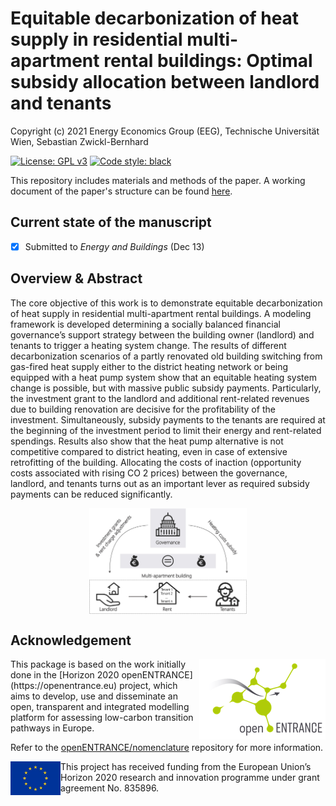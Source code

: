 # Equitable decarbonization of heat supply in residential multi-apartment rental buildings: Optimal subsidy allocation between landlord and tenants

Copyright (c) 2021 Energy Economics Group (EEG), Technische Universität Wien, Sebastian Zwickl-Bernhard

[![License: GPL v3](https://img.shields.io/badge/License-GPLv3-blue.svg)](https://www.gnu.org/licenses/gpl-3.0)
[![Code style: black](https://img.shields.io/badge/code%20style-black-000000.svg)](https://github.com/psf/black)

This repository includes materials and methods of the paper. A working document of the paper's structure can be found [here](work-doc/Structure-of-the-paper.docx).

## Current state of the manuscript 
- [x] Submitted to _Energy and Buildings_ (Dec 13)  

## Overview & Abstract
The core objective of this work is to demonstrate equitable decarbonization of heat supply in residential multi-apartment rental buildings. A modeling framework is developed determining a socially balanced financial governance’s support strategy between the building owner (landlord) and tenants to trigger a heating system change. The results of different decarbonization scenarios of a partly renovated old building switching from gas-fired heat supply either to the district heating network or being equipped with a heat pump system show that an equitable heating system change is possible, but with massive public subsidy payments. Particularly, the investment grant to the landlord and additional rent-related revenues due to building renovation are decisive for the profitability of the investment. Simultaneously, subsidy payments to the tenants are required at the beginning of the investment period to limit their energy and rent-related spendings. Results also show that the heat pump alternative is not competitive compared to district heating, even in case of extensive retrofitting of the building. Allocating the costs of inaction (opportunity costs associated with rising CO 2 prices) between the governance, landlord, and tenants turns out as an important lever as required subsidy payments can be reduced significantly.

<p align="center" width="85%">
	<img src="./_static//Sketch.jpg" width=50% height=50% align="center" alt="Sketch" />
</p>

## Acknowledgement

<img src="./_static/open_entrance-logo.png" width="202" height="129" align="right" alt="openENTRANCE logo" />
This package is based on the work initially done in the
[Horizon 2020 openENTRANCE](https://openentrance.eu) project, which aims to  develop,
use and disseminate an open, transparent and integrated  modelling platform
for assessing low-carbon transition pathways in Europe.

Refer to the [openENTRANCE/nomenclature](https://github.com/openENTRANCE/nomenclature)
repository for more information.

<img src="./_static/EU-logo-300x201.jpg" width="80" height="54" align="left" alt="EU logo" />
This project has received funding from the European Union’s Horizon 2020 research
and innovation programme under grant agreement No. 835896.
